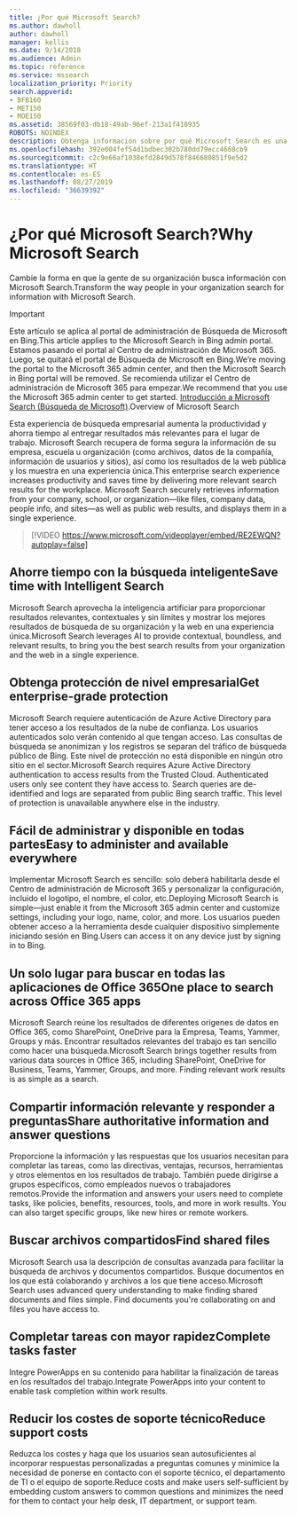 ```yaml
---
title: ¿Por qué Microsoft Search?
ms.author: dawholl
author: dawholl
manager: kellis
ms.date: 9/14/2018
ms.audience: Admin
ms.topic: reference
ms.service: mssearch
localization_priority: Priority
search.appverid:
- BFB160
- MET150
- MOE150
ms.assetid: 38569f03-db18-49ab-96ef-213a1f410935
ROBOTS: NOINDEX
description: Obtenga información sobre por qué Microsoft Search es una búsqueda empresarial inteligente para el lugar de trabajo moderno.
ms.openlocfilehash: 392e004fef54d1bdbec302b780dd79ecc4668cb9
ms.sourcegitcommit: c2c9e66af1038efd2849d578f846680851f9e5d2
ms.translationtype: HT
ms.contentlocale: es-ES
ms.lasthandoff: 08/27/2019
ms.locfileid: "36639392"
---
```

# <a name="why-microsoft-search"></a><span data-ttu-id="adf4e-103">¿Por qué Microsoft Search?</span><span class="sxs-lookup"><span data-stu-id="adf4e-103">Why Microsoft Search</span></span>

<span data-ttu-id="adf4e-104">Cambie la forma en que la gente de su organización busca información con Microsoft Search.</span><span class="sxs-lookup"><span data-stu-id="adf4e-104">Transform the way people in your organization search for information with Microsoft Search.</span></span> 

> [!IMPORTANT]
> <span data-ttu-id="adf4e-105">Este artículo se aplica al portal de administración de Búsqueda de Microsoft en Bing.</span><span class="sxs-lookup"><span data-stu-id="adf4e-105">This article applies to the Microsoft Search in Bing admin portal.</span></span> <span data-ttu-id="adf4e-106">Estamos pasando el portal al Centro de administración de Microsoft 365. Luego, se quitará el portal de Búsqueda de Microsoft en Bing.</span><span class="sxs-lookup"><span data-stu-id="adf4e-106">We’re moving the portal to the Microsoft 365 admin center, and then the Microsoft Search in Bing portal will be removed.</span></span> <span data-ttu-id="adf4e-107">Se recomienda utilizar el Centro de administración de Microsoft 365 para empezar.</span><span class="sxs-lookup"><span data-stu-id="adf4e-107">We recommend that you use the Microsoft 365 admin center to get started.</span></span> <span data-ttu-id="adf4e-108">[Introducción a Microsoft Search (Búsqueda de Microsoft)](overview-microsoft-search.md).</span><span class="sxs-lookup"><span data-stu-id="adf4e-108">Overview of Microsoft Search</span></span>
  
<span data-ttu-id="adf4e-p102">Esta experiencia de búsqueda empresarial aumenta la productividad y ahorra tiempo al entregar resultados más relevantes para el lugar de trabajo. Microsoft Search recupera de forma segura la información de su empresa, escuela u organización (como archivos, datos de la compañía, información de usuarios y sitios), así como los resultados de la web pública y los muestra en una experiencia única.</span><span class="sxs-lookup"><span data-stu-id="adf4e-p102">This enterprise search experience increases productivity and saves time by delivering more relevant search results for the workplace. Microsoft Search securely retrieves information from your company, school, or organization—like files, company data, people info, and sites—as well as public web results, and displays them in a single experience.</span></span>

> [!VIDEO https://www.microsoft.com/videoplayer/embed/RE2EWQN?autoplay=false]
  
## <a name="save-time-with-intelligent-search"></a><span data-ttu-id="adf4e-111">Ahorre tiempo con la búsqueda inteligente</span><span class="sxs-lookup"><span data-stu-id="adf4e-111">Save time with Intelligent Search</span></span>

<span data-ttu-id="adf4e-112">Microsoft Search aprovecha la inteligencia artificiar para proporcionar resultados relevantes, contextuales y sin límites y mostrar los mejores resultados de búsqueda de su organización y la web en una experiencia única.</span><span class="sxs-lookup"><span data-stu-id="adf4e-112">Microsoft Search leverages AI to provide contextual, boundless, and relevant results, to bring you the best search results from your organization and the web in a single experience.</span></span>
  
## <a name="get-enterprise-grade-protection"></a><span data-ttu-id="adf4e-113">Obtenga protección de nivel empresarial</span><span class="sxs-lookup"><span data-stu-id="adf4e-113">Get enterprise-grade protection</span></span>

<span data-ttu-id="adf4e-p103">Microsoft Search requiere autenticación de Azure Active Directory para tener acceso a los resultados de la nube de confianza. Los usuarios autenticados solo verán contenido al que tengan acceso. Las consultas de búsqueda se anonimizan y los registros se separan del tráfico de búsqueda público de Bing. Este nivel de protección no está disponible en ningún otro sitio en el sector.</span><span class="sxs-lookup"><span data-stu-id="adf4e-p103">Microsoft Search requires Azure Active Directory authentication to access results from the Trusted Cloud. Authenticated users only see content they have access to. Search queries are de-identified and logs are separated from public Bing search traffic. This level of protection is unavailable anywhere else in the industry.</span></span>
  
## <a name="easy-to-administer-and-available-everywhere"></a><span data-ttu-id="adf4e-118">Fácil de administrar y disponible en todas partes</span><span class="sxs-lookup"><span data-stu-id="adf4e-118">Easy to administer and available everywhere</span></span>

<span data-ttu-id="adf4e-119">Implementar Microsoft Search es sencillo: solo deberá habilitarla desde el Centro de administración de Microsoft 365 y personalizar la configuración, incluido el logotipo, el nombre, el color, etc.</span><span class="sxs-lookup"><span data-stu-id="adf4e-119">Deploying Microsoft Search is simple—just enable it from the Microsoft 365 admin center and customize settings, including your logo, name, color, and more.</span></span> <span data-ttu-id="adf4e-120">Los usuarios pueden obtener acceso a la herramienta desde cualquier dispositivo simplemente iniciando sesión en Bing.</span><span class="sxs-lookup"><span data-stu-id="adf4e-120">Users can access it on any device just by signing in to Bing.</span></span>
  
## <a name="one-place-to-search-across-office-365-apps"></a><span data-ttu-id="adf4e-121">Un solo lugar para buscar en todas las aplicaciones de Office 365</span><span class="sxs-lookup"><span data-stu-id="adf4e-121">One place to search across Office 365 apps</span></span>

<span data-ttu-id="adf4e-p105">Microsoft Search reúne los resultados de diferentes orígenes de datos en Office 365, como SharePoint, OneDrive para la Empresa, Teams, Yammer, Groups y más. Encontrar resultados relevantes del trabajo es tan sencillo como hacer una búsqueda.</span><span class="sxs-lookup"><span data-stu-id="adf4e-p105">Microsoft Search brings together results from various data sources in Office 365, including SharePoint, OneDrive for Business, Teams, Yammer, Groups, and more. Finding relevant work results is as simple as a search.</span></span>
  
## <a name="share-authoritative-information-and-answer-questions"></a><span data-ttu-id="adf4e-124">Compartir información relevante y responder a preguntas</span><span class="sxs-lookup"><span data-stu-id="adf4e-124">Share authoritative information and answer questions</span></span>

<span data-ttu-id="adf4e-p106">Proporcione la información y las respuestas que los usuarios necesitan para completar las tareas, como las directivas, ventajas, recursos, herramientas y otros elementos en los resultados de trabajo. También puede dirigirse a grupos específicos, como empleados nuevos o trabajadores remotos.</span><span class="sxs-lookup"><span data-stu-id="adf4e-p106">Provide the information and answers your users need to complete tasks, like policies, benefits, resources, tools, and more in work results. You can also target specific groups, like new hires or remote workers.</span></span>
  
## <a name="find-shared-files"></a><span data-ttu-id="adf4e-127">Buscar archivos compartidos</span><span class="sxs-lookup"><span data-stu-id="adf4e-127">Find shared files</span></span>

<span data-ttu-id="adf4e-p107">Microsoft Search usa la descripción de consultas avanzada para facilitar la búsqueda de archivos y documentos compartidos. Busque documentos en los que está colaborando y archivos a los que tiene acceso.</span><span class="sxs-lookup"><span data-stu-id="adf4e-p107">Microsoft Search uses advanced query understanding to make finding shared documents and files simple. Find documents you're collaborating on and files you have access to.</span></span> 
  
## <a name="complete-tasks-faster"></a><span data-ttu-id="adf4e-130">Completar tareas con mayor rapidez</span><span class="sxs-lookup"><span data-stu-id="adf4e-130">Complete tasks faster</span></span>

<span data-ttu-id="adf4e-131">Integre PowerApps en su contenido para habilitar la finalización de tareas en los resultados del trabajo.</span><span class="sxs-lookup"><span data-stu-id="adf4e-131">Integrate PowerApps into your content to enable task completion within work results.</span></span>
  
## <a name="reduce-support-costs"></a><span data-ttu-id="adf4e-132">Reducir los costes de soporte técnico</span><span class="sxs-lookup"><span data-stu-id="adf4e-132">Reduce support costs</span></span>

<span data-ttu-id="adf4e-133">Reduzca los costes y haga que los usuarios sean autosuficientes al incorporar respuestas personalizadas a preguntas comunes y minimice la necesidad de ponerse en contacto con el soporte técnico, el departamento de TI o el equipo de soporte.</span><span class="sxs-lookup"><span data-stu-id="adf4e-133">Reduce costs and make users self-sufficient by embedding custom answers to common questions and minimizes the need for them to contact your help desk, IT department, or support team.</span></span>
  

